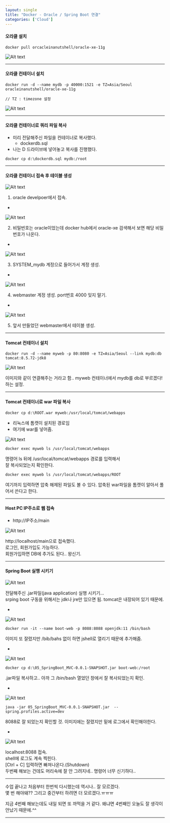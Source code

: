 ```yaml
---
layout: single
title: "Docker - Oracle / Spring Boot 연결"
categories: ['Cloud']
---
```


#### 오라클 설치
```
docker pull orcacleinanutshell/oracle-xe-11g
```   
   
![Alt text](/assets/images/cloud/docker/docker27.jpg)  
   
***
#### 오라클 컨테이너 설치
```
docker run -d --name mydb -p 40000:1521 -e TZ=Asia/Seoul oracleinanutshell/oracle-xe-11g

// TZ : timezone 설정
```   
   
![Alt text](/assets/images/cloud/docker/docker28.jpg)  
   
***

#### 오라클 컨테이너로 쿼리 파일 복사
* 미리 전달해주신 파일을 컨테이너로 복사했다.
    * dockerdb.sql
* 나는 D 드라이브에 넣어놓고 복사를 진행했다.
   
```
docker cp d:\dockerdb.sql mydb:/root
```

***

#### 오라클 컨테이너 접속 후 테이블 생성
![Alt text](/assets/images/cloud/docker/docker29.jpg)  
   
1) oracle develpoer에서 접속.   
   
-
   
![Alt text](/assets/images/cloud/docker/docker30.jpg)  
   
2) 비밀번호는 oracle이었는데 docker hub에서 oracle-xe 검색해서 보면 해당 비밀번호가 나온다.
   
-
   
![Alt text](/assets/images/cloud/docker/docker31.jpg)  
   
3) SYSTEM_mydb 계정으로 들어가서 계정 생성.
   
-
   
![Alt text](/assets/images/cloud/docker/docker32.jpg)  
   
4) webmaster 계정 생성. port번호 4000 잊지 말기.
   
-
   
![Alt text](/assets/images/cloud/docker/docker33.jpg)  

5) 앞서 만들었던 webmaster에서 테이블 생성.
   
***

#### Tomcat 컨테이너 설치
```
docker run -d --name myweb -p 80:8080 -e TZ=Asia/Seoul --link mydb:db tomcat:8.5.72-jdk8
```
   
![Alt text](/assets/images/cloud/docker/docker34.jpg)  
   
이미지와 같이 연결해주는 거라고 함..
myweb 컨테이너에서 mydb를 db로 부르겠다! 하는 설정.
   
*** 

#### Tomcat 컨테이너로 war 파일 복사
```
docker cp d:\ROOT.war myweb:/usr/local/tomcat/webapps
```
   
* 리눅스에 톰캣이 설치된 경로임
* 여기에 war를 넣어줌.
   
![Alt text](/assets/images/cloud/docker/docker35.jpg)  
   
```
docker exec myweb ls /usr/local/tomcat/webapps
```
   
명령어 ls 뒤에 /usr/local/tomcat/webapps 경로를 입력해서   
잘 복사되었는지 확인한다.   
   
```
docker exec myweb ls /usr/local/tomcat/webapps/ROOT   
```
   
여기까지 입력하면 압축 해제된 파일도 볼 수 있다. 압축된 war파일을 톰캣이 알아서 풀어서 쓴다고 한다.   
   
***

#### Host PC IP주소로 웹 접속
* http://IP주소/main
   
![Alt text](/assets/images/cloud/docker/docker36.jpg)  
   
http://localhost/main으로 접속했다.   
로그인, 회원가입도 가능하다.      
회원가입하면 DB에 추가도 된다.. 왕신기.
   
***
   
#### Spring Boot 실행 시키기
   
![Alt text](/assets/images/cloud/docker/docker37.jpg)  
   
전달해주신 .jar파일(java application) 실행 시키기...   
srping boot 구동을 위해서는 jdk나 jre만 있으면 됨. tomcat은 내장되어 있기 때문에.
   
-
   
![Alt text](/assets/images/cloud/docker/docker38.jpg)  
   
```
docker run -it --name boot-web -p 8088:8088 openjdk:11 /bin/bash
```
   
이미지 또 잘렸지만 /bib/bahs 없이 하면 jshell로 열리기 때문에 추가해줌.
   
-
   
![Alt text](/assets/images/cloud/docker/docker39.jpg)  
   
```
docker cp d:\05_SpringBoot_MVC-0.0.1-SNAPSHOT.jar boot-web:/root
```
   
.jar파일 복사하고.. 아까 그 /bin/bash 열었던 창에서 잘 복사되었는지 확인.   
   
-
   
![Alt text](/assets/images/cloud/docker/docker40.jpg)  
   
```
java -jar 05_SpringBoot_MVC-0.0.1-SNAPSHOT.jar  --spring.profiles.active=dev   
```
   
8088로 잘 되었는지 확인할 것. 이미지에는 잘렸지만 밑에 로그에서 확인해야한다.
   
-
   
![Alt text](/assets/images/cloud/docker/docker41.jpg)  
   
localhost:8088 접속.   
shell에 로그도 계속 찍힌다.   
[Ctrl + C] 입력하면 빠져나온다.(Shutdown)   
두번째 해보는 건데도 머리속에 잘 안 그려지네.. 명령어 너무 신기하다..   
   

***

수업 끝나고 처음부터 한번씩 다시했는데 역시나.. 잘 모르겠다.   
몇 번 해야돼?? 그리고 중간부터 하려면 더 모르겠다.ㅠㅠㅠ   
   
지금 4번째 해보는데도 내일 되면 또 까먹을 거 같다. 왜냐면 4번째인 오늘도 잘 생각이 안났기 때문에.^^

***

